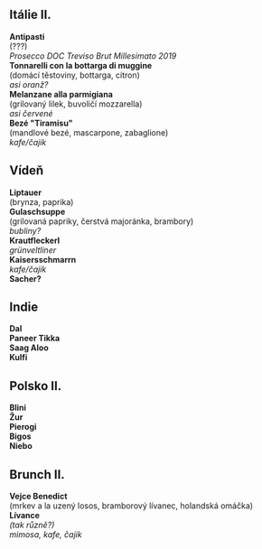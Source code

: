 
## Itálie II.

**Antipasti**  
(???)  
*Prosecco DOC Treviso Brut Millesimato 2019*  
**Tonnarelli con la bottarga di muggine**  
(domácí těstoviny, bottarga, citron)  
*asi oranž?*  
**Melanzane alla parmigiana**  
(grilovaný lilek, buvoličí mozzarella)  
*asi červené*  
**Bezé "Tiramisu"**  
(mandlové bezé, mascarpone, zabaglione)  
*kafe/čajik*  

## Vídeň

**Liptauer**  
(brynza, paprika)  
**Gulaschsuppe**  
(grilovaná papriky, čerstvá majoránka, brambory)  
*bubliny?*  
**Krautfleckerl**  
*grünveltliner*  
**Kaisersschmarrn**  
*kafe/čajik*  
**Sacher?**  

## Indie
**Dal**  
**Paneer Tikka**  
**Saag Aloo**  
**Kulfi**  

## Polsko II.
**Blini**  
**Žur**  
**Pierogi**  
**Bigos**  
**Niebo**  


## Brunch II.
**Vejce Benedict**  
(mrkev a la uzený losos, bramborový lívanec, holandská omáčka)  
**Lívance**  
*(tak různě?)*  
*mimosa, kafe, čajik*  


